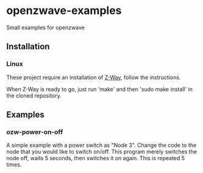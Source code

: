 openzwave-examples
==================

Small examples for openzwave

## Installation

### Linux

These project require an installation of [Z-Way](https://z-wave.me/z-way/download-z-way/), follow the instructions.

When Z-Way is ready to go, just run 'make' and then 'sudo make install' in the cloned repository.

## Examples

### ozw-power-on-off
A simple example with a power switch as "Node 3". Change the code to the node that you would like to switch on/off. This program merely switches the node off, waits 5 seconds, then switches it on again. This is repeated 5 times.

